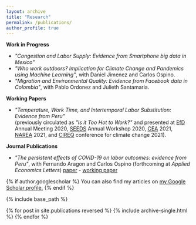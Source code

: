 ```yaml
---
layout: archive
title: "Research"
permalink: /publications/
author_profile: true
---
```



**Work in Progress**

* _"Congestion and Labor Supply: Evidence from Smartphone big data in Mexico"_
* _"Who work outdoors? Implication for Climate Change and Pandemics using Machine Learning"_, with Daniel Jimenez and Carlos Ospino.
* _"Migration and Environmental Quality: Evidence from Facebook data in Colombia"_, with Pablo Ordonez and Julieth Santamaria.


**Working Papers**

* _"Temperature, Work Time, and Intertemporal Labor Substitution: Evidence from Peru"_ <br />
    (previously circulated as _"Is it Too Hot to Work?"_ and presented at [EfD](https://efdinitiative.org/) Annual Meeting 2020, [SEEDS](http://www.sustainability-seeds.org/) Annual Workshop 2020, [CEA](https://www.economics.ca/cpages/home) 2021, [NAREA](http://www.narea.org/) 2021, and [CIREQ](https://www.cireqmontreal.com/) conference for climate change 2021).


**Journal Publications**
* _"The persistent effects of COVID-19 on labor outcomes: evidence from Peru"_, with Fernando Aragon and Carlos Ospino (forthcoming at _Applied Economics Letters_) [paper](https://www.tandfonline.com/eprint/ZEJY7UNFNQAUNRV9ABH9/full?target=10.1080/13504851.2022.2036319) - [working paper](https://ideas.repec.org/p/sfu/sfudps/dp21-10.html) <br />
<!--     (presented at [UNU-WIDER](https://www.wider.unu.edu/event/covid-19-and-development-effects-and-new-realities-global-south) Development Conference 2021) -->
    
    
{% if author.googlescholar %}
  You can also find my articles on <u><a href="{{author.googlescholar}}">my Google Scholar profile</a>.</u>
{% endif %}

{% include base_path %}

{% for post in site.publications reversed %}
  {% include archive-single.html %}
{% endfor %}
